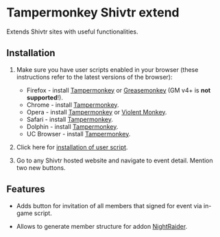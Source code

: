 # Tampermonkey Shivtr extend
Extends Shivtr sites with useful functionalities.

## Installation

1. Make sure you have user scripts enabled in your browser (these instructions refer to the latest versions of the browser):

	* Firefox - install [Tampermonkey](https://tampermonkey.net/?ext=dhdg&browser=firefox) or [Greasemonkey](https://addons.mozilla.org/en-US/firefox/addon/greasemonkey/) (GM v4+ is **not supported**!).
	* Chrome - install [Tampermonkey](https://tampermonkey.net/?ext=dhdg&browser=chrome).
	* Opera - install [Tampermonkey](https://tampermonkey.net/?ext=dhdg&browser=opera) or [Violent Monkey](https://addons.opera.com/en/extensions/details/violent-monkey/).
	* Safari - install [Tampermonkey](https://tampermonkey.net/?ext=dhdg&browser=safari).
	* Dolphin - install [Tampermonkey](https://tampermonkey.net/?ext=dhdg&browser=dolphin).
	* UC Browser - install [Tampermonkey](https://tampermonkey.net/?ext=dhdg&browser=ucweb).

2.  Click here for [installation of user script](https://raw.githubusercontent.com/JJetmar/tampermonkey-shivtr-extend/master/tampermonkey-shivtr-extend.user.js).

3.  Go to any Shivtr hosted website and navigate to event detail. Mention two new buttons.

## Features

* Adds button for invitation of all members that signed for event via in-game script.

* Allows to generate member structure for addon [NightRaider](https://github.com/JJetmar/NightRaider).